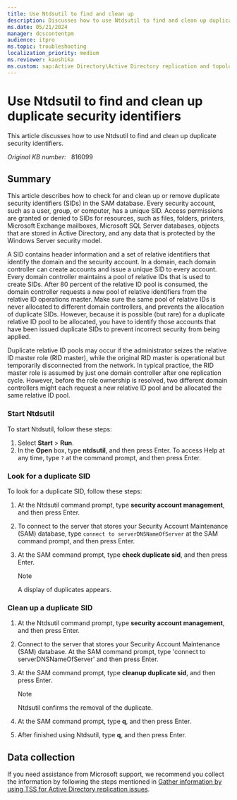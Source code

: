 ```yaml
---
title: Use Ntdsutil to find and clean up
description: Discusses how to use Ntdsutil to find and clean up duplicate security identifiers.
ms.date: 05/21/2024
manager: dcscontentpm
audience: itpro
ms.topic: troubleshooting
localization_priority: medium
ms.reviewer: kaushika
ms.custom: sap:Active Directory\Active Directory replication and topology, csstroubleshoot
---
```

# Use Ntdsutil to find and clean up duplicate security identifiers

This article discusses how to use Ntdsutil to find and clean up duplicate security identifiers.

_Original KB number:_ &nbsp; 816099

## Summary

This article describes how to check for and clean up or remove duplicate security identifiers (SIDs) in the SAM database.
Every security account, such as a user, group, or computer, has a unique SID. Access permissions are granted or denied to SIDs for resources, such as files, folders, printers, Microsoft Exchange mailboxes, Microsoft SQL Server databases, objects that are stored in Active Directory, and any data that is protected by the Windows Server security model.

A SID contains header information and a set of relative identifiers that identify the domain and the security account. In a domain, each domain controller can create accounts and issue a unique SID to every account. Every domain controller maintains a pool of relative IDs that is used to create SIDs. After 80 percent of the relative ID pool is consumed, the domain controller requests a new pool of relative identifiers from the relative ID operations master. Make sure the same pool of relative IDs is never allocated to different domain controllers, and prevents the allocation of duplicate SIDs. However, because it is possible (but rare) for a duplicate relative ID pool to be allocated, you have to identify those accounts that have been issued duplicate SIDs to prevent incorrect security from being applied.

Duplicate relative ID pools may occur if the administrator seizes the relative ID master role (RID master), while the original RID master is operational but temporarily disconnected from the network. In typical practice, the RID master role is assumed by just one domain controller after one replication cycle. However, before the role ownership is resolved, two different domain controllers might each request a new relative ID pool and be allocated the same relative ID pool.

### Start Ntdsutil

To start Ntdsutil, follow these steps:  

1. Select **Start** > **Run**.
2. In the **Open** box, type **ntdsutil**, and then press Enter. To access Help at any time, type `?` at the command prompt, and then press Enter.

### Look for a duplicate SID

To look for a duplicate SID, follow these steps:  

1. At the Ntdsutil command prompt, type **security account management**, and then press Enter.
2. To connect to the server that stores your Security Account Maintenance (SAM) database, type `connect to serverDNSNameOfServer`  at the SAM command prompt, and then press Enter.
3. At the SAM command prompt, type **check duplicate sid**, and then press Enter.

    > [!Note]
    > A display of duplicates appears.

### Clean up a duplicate SID

1. At the Ntdsutil command prompt, type **security account management**, and then press Enter.
2. Connect to the server that stores your Security Account Maintenance (SAM) database. At the SAM command prompt, type 'connect to serverDNSNameOfServer' and then press Enter.
3. At the SAM command prompt, type **cleanup duplicate sid**, and then press Enter.

    > [!Note]
    > Ntdsutil confirms the removal of the duplicate.
4. At the SAM command prompt, type **q**, and then press Enter.
5. After finished using Ntdsutil, type **q**, and then press Enter.  

## Data collection

If you need assistance from Microsoft support, we recommend you collect the information by following the steps mentioned in [Gather information by using TSS for Active Directory replication issues](../../windows-client/windows-troubleshooters/gather-information-using-tss-ad-replication.md).
